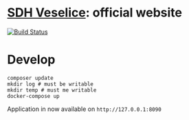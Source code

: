 [SDH Veselice](http://sdhveselice.cz): official website
=======================================================

[![Build Status](https://travis-ci.org/kozaktomas/sdhveselice.svg?branch=master)](https://travis-ci.org/kozaktomas/sdhveselice)

Develop
=======
```
composer update
mkdir log # must be writable
mkdir temp # must me writable
docker-compose up
```

Application in now available on `http://127.0.0.1:8090`